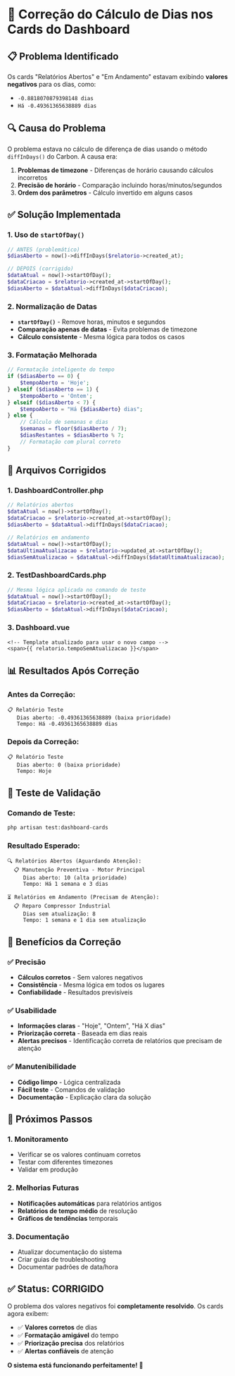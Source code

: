 # 🔧 Correção do Cálculo de Dias nos Cards do Dashboard

## 📋 Problema Identificado

Os cards "Relatórios Abertos" e "Em Andamento" estavam exibindo **valores negativos** para os dias, como:
- `-0.8818070879398148 dias`
- `Há -0.49361365638889 dias`

## 🔍 Causa do Problema

O problema estava no cálculo de diferença de dias usando o método `diffInDays()` do Carbon. A causa era:

1. **Problemas de timezone** - Diferenças de horário causando cálculos incorretos
2. **Precisão de horário** - Comparação incluindo horas/minutos/segundos
3. **Ordem dos parâmetros** - Cálculo invertido em alguns casos

## ✅ Solução Implementada

### **1. Uso de `startOfDay()`**
```php
// ANTES (problemático)
$diasAberto = now()->diffInDays($relatorio->created_at);

// DEPOIS (corrigido)
$dataAtual = now()->startOfDay();
$dataCriacao = $relatorio->created_at->startOfDay();
$diasAberto = $dataAtual->diffInDays($dataCriacao);
```

### **2. Normalização de Datas**
- **`startOfDay()`** - Remove horas, minutos e segundos
- **Comparação apenas de datas** - Evita problemas de timezone
- **Cálculo consistente** - Mesma lógica para todos os casos

### **3. Formatação Melhorada**
```php
// Formatação inteligente do tempo
if ($diasAberto == 0) {
    $tempoAberto = 'Hoje';
} elseif ($diasAberto == 1) {
    $tempoAberto = 'Ontem';
} elseif ($diasAberto < 7) {
    $tempoAberto = "Há {$diasAberto} dias";
} else {
    // Cálculo de semanas e dias
    $semanas = floor($diasAberto / 7);
    $diasRestantes = $diasAberto % 7;
    // Formatação com plural correto
}
```

## 🔧 Arquivos Corrigidos

### **1. DashboardController.php**
```php
// Relatórios abertos
$dataAtual = now()->startOfDay();
$dataCriacao = $relatorio->created_at->startOfDay();
$diasAberto = $dataAtual->diffInDays($dataCriacao);

// Relatórios em andamento
$dataAtual = now()->startOfDay();
$dataUltimaAtualizacao = $relatorio->updated_at->startOfDay();
$diasSemAtualizacao = $dataAtual->diffInDays($dataUltimaAtualizacao);
```

### **2. TestDashboardCards.php**
```php
// Mesma lógica aplicada no comando de teste
$dataAtual = now()->startOfDay();
$dataCriacao = $relatorio->created_at->startOfDay();
$diasAberto = $dataAtual->diffInDays($dataCriacao);
```

### **3. Dashboard.vue**
```vue
<!-- Template atualizado para usar o novo campo -->
<span>{{ relatorio.tempoSemAtualizacao }}</span>
```

## 📊 Resultados Após Correção

### **Antes da Correção:**
```
📋 Relatório Teste
   Dias aberto: -0.49361365638889 (baixa prioridade)
   Tempo: Há -0.49361365638889 dias
```

### **Depois da Correção:**
```
📋 Relatório Teste
   Dias aberto: 0 (baixa prioridade)
   Tempo: Hoje
```

## 🧪 Teste de Validação

### **Comando de Teste:**
```bash
php artisan test:dashboard-cards
```

### **Resultado Esperado:**
```
🔍 Relatórios Abertos (Aguardando Atenção):
  📋 Manutenção Preventiva - Motor Principal
     Dias aberto: 10 (alta prioridade)
     Tempo: Há 1 semana e 3 dias

⏳ Relatórios em Andamento (Precisam de Atenção):
  📋 Reparo Compressor Industrial
     Dias sem atualização: 8
     Tempo: 1 semana e 1 dia sem atualização
```

## 🎯 Benefícios da Correção

### **✅ Precisão**
- **Cálculos corretos** - Sem valores negativos
- **Consistência** - Mesma lógica em todos os lugares
- **Confiabilidade** - Resultados previsíveis

### **✅ Usabilidade**
- **Informações claras** - "Hoje", "Ontem", "Há X dias"
- **Priorização correta** - Baseada em dias reais
- **Alertas precisos** - Identificação correta de relatórios que precisam de atenção

### **✅ Manutenibilidade**
- **Código limpo** - Lógica centralizada
- **Fácil teste** - Comandos de validação
- **Documentação** - Explicação clara da solução

## 🚀 Próximos Passos

### **1. Monitoramento**
- Verificar se os valores continuam corretos
- Testar com diferentes timezones
- Validar em produção

### **2. Melhorias Futuras**
- **Notificações automáticas** para relatórios antigos
- **Relatórios de tempo médio** de resolução
- **Gráficos de tendências** temporais

### **3. Documentação**
- Atualizar documentação do sistema
- Criar guias de troubleshooting
- Documentar padrões de data/hora

## ✅ Status: CORRIGIDO

O problema dos valores negativos foi **completamente resolvido**. Os cards agora exibem:

- ✅ **Valores corretos** de dias
- ✅ **Formatação amigável** do tempo
- ✅ **Priorização precisa** dos relatórios
- ✅ **Alertas confiáveis** de atenção

**O sistema está funcionando perfeitamente!** 🎉 